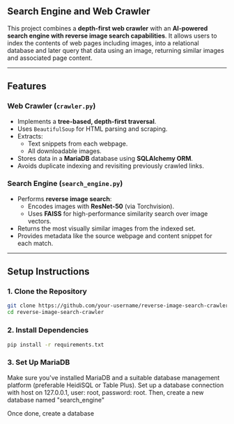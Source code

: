 ## Search Engine and Web Crawler

This project combines a **depth-first web crawler** with an **AI-powered search engine with reverse image search capabilities**. It allows users to index the contents of web pages including images, into a relational database and later query that data using an image, returning similar images and associated page content.

---

## Features

### Web Crawler (`crawler.py`)
- Implements a **tree-based, depth-first traversal**.
- Uses `BeautifulSoup` for HTML parsing and scraping.
- Extracts:
  - Text snippets from each webpage.
  - All downloadable images.
- Stores data in a **MariaDB** database using **SQLAlchemy ORM**.
- Avoids duplicate indexing and revisiting previously crawled links.

### Search Engine (`search_engine.py`)
- Performs **reverse image search**:
  - Encodes images with **ResNet-50** (via Torchvision).
  - Uses **FAISS** for high-performance similarity search over image vectors.
- Returns the most visually similar images from the indexed set.
- Provides metadata like the source webpage and content snippet for each match.

---

## Setup Instructions

### 1. Clone the Repository
```bash
git clone https://github.com/your-username/reverse-image-search-crawler.git
cd reverse-image-search-crawler
```

### 2. Install Dependencies
```bash
pip install -r requirements.txt
```

### 3. Set Up MariaDB
Make sure you've installed MariaDB and a suitable database management platform (preferable HeidiSQL or Table Plus). 
Set up a database connection with host on 127.0.0.1, user: root, password: root.
Then, create a new database named "search_engine"

Once done, create a database 

